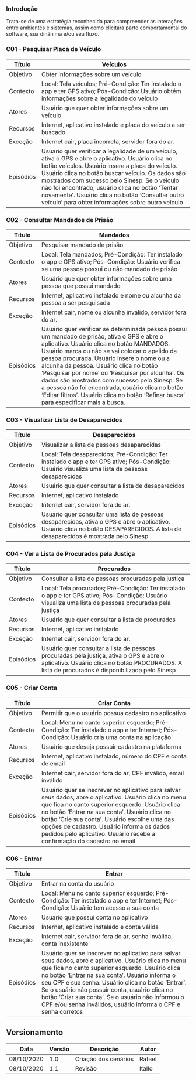 ### Introdução 
Trata-se de uma estratégia reconhecida para compreender as interações entre ambientes e sistemas, assim como elicitara parte comportamental do software, sua dinãnima e/ou seu fluxo.
 
### C01 - Pesquisar Placa de Veículo
Título | Veículos
------ | --------
Objetivo | Obter informações sobre um veículo
Contexto | Local: Tela veículos; Pré-Condição: Ter instalado o app e ter GPS ativo; Pós-Condição: Usuário obtém informações sobre a legalidade do veículo
Atores | Usuário que quer obter informações sobre um veículo
Recursos | Internet, aplicativo instalado e placa do veículo a ser buscado.
Exceção | Internet cair, placa incorreta, servidor fora do ar.
Episódios | Usuário quer verificar a legalidade de um veículo, ativa o GPS e abre o aplicativo. Usuário clica no botão veículos. Usuário insere a placa do veículo. Usuário clica no botão buscar veículo. Os dados são mostrados com sucesso pelo Sinesp. Se o veículo não foi encontrado, usuário clica no botão ‘Tentar novamente’. Usuário clica no botão ‘Consultar outro veículo’ para obter informações sobre outro veículo

### C02 - Consultar Mandados de Prisão
Título | Mandados
------ | --------
Objetivo | Pesquisar mandado de prisão
Contexto | Local: Tela mandados; Pré-Condição: Ter instalado o app e GPS ativo; Pós-Condição: Usuário verifica se uma pessoa possui ou não mandado de prisão
Atores | Usuário que quer obter informações sobre uma pessoa que possui mandado
Recursos | Internet, aplicativo instalado e nome ou alcunha da pessoa a ser pesquisada
Exceção | Internet cair, nome ou alcunha inválido, servidor fora do ar.
Episódios | Usuário quer verificar se determinada pessoa possui um mandado de prisão, ativa o GPS e abre o aplicativo. Usuário clica no botão MANDADOS. Usuário marca ou não se vai colocar o apelido da pessoa procurada. Usuário insere o nome ou a alcunha da pessoa. Usuário clica no botão ‘Pesquisar por nome’ ou ‘Pesquisar por alcunha’. Os dados são mostrados com sucesso pelo Sinesp. Se a pessoa não foi encontrada, usuário clica no botão ‘Editar filtros’. Usuário clica no botão ‘Refinar busca’ para especificar mais a busca.

### C03 - Visualizar Lista de Desaparecidos
Título | Desaparecidos
------ | -------------
Objetivo | Visualizar a lista de pessoas desaparecidas
Contexto | Local: Tela desaparecidos; Pré-Condição: Ter instalado o app e ter GPS ativo; Pós-Condição: Usuário visualiza uma lista de pessoas desaparecidas
Atores | Usuário que quer consultar a lista de desaparecidos
Recursos | Internet, aplicativo instalado
Exceção | Internet cair, servidor fora do ar.
Episódios | Usuário quer consultar uma lista de pessoas desaparecidas, ativa o GPS e abre o aplicativo. Usuário clica no botão DESAPARECIDOS. A lista de desaparecidos é mostrada pelo Sinesp

### C04 - Ver a Lista de Procurados pela Justiça
Título | Procurados
------ | -------------
Objetivo | Consultar a lista de pessoas procuradas pela justiça
Contexto | Local: Tela procurados; Pré-Condição: Ter instalado o app e ter GPS ativo; Pós-Condição: Usuário visualiza uma lista de pessoas procuradas pela justiça
Atores | Usuário que quer consultar a lista de procurados
Recursos | Internet, aplicativo instalado
Exceção | Internet cair, servidor fora do ar.
Episódios | Usuário quer consultar a lista de pessoas procuradas pela justiça, ativa o GPS e abre o aplicativo. Usuário clica no botão PROCURADOS. A lista de procurados é disponibilizada pelo Sinesp

### C05 - Criar Conta
Título | Criar Conta
------ | ------------
Objetivo | Permitir que o usuário possua cadastro no aplicativo
Contexto | Local: Menu no canto superior esquerdo; Pré-Condição: Ter instalado o app e ter Internet; Pós-Condição: Usuário cria uma conta na aplicação
Atores | Usuário que deseja possuir cadastro na plataforma
Recursos | Internet, aplicativo instalado, número do CPF e conta de email
Exceção | Internet cair, servidor fora do ar, CPF inválido, email inválido
Episódios | Usuário quer se inscrever no aplicativo para salvar seus dados, abre o aplicativo. Usuário clica no menu que fica no canto superior esquerdo. Usuário clica no botão ‘Entrar na sua conta’. Usuário clica no botão ‘Crie sua conta’. Usuário escolhe uma das opções de cadastro. Usuário informa os dados pedidos pelo aplicativo. Usuário recebe a confirmação do cadastro no email

### C06 - Entrar
Título | Entrar
------ | ------
Objetivo | Entrar na conta do usuário
Contexto | Local: Menu no canto superior esquerdo; Pré-Condição: Ter instalado o app e ter Internet; Pós-Condição: Usuário tem acesso a sua conta
Atores | Usuário que possui conta no aplicativo
Recursos | Internet, aplicativo instalado e conta válida
Exceção | Internet cair, servidor fora do ar, senha inválida, conta inexistente
Episódios | Usuário quer se inscrever no aplicativo para salvar seus dados, abre o aplicativo. Usuário clica no menu que fica no canto superior esquerdo. Usuário clica no botão ‘Entrar na sua conta’. Usuário informa o seu CPF e sua senha. Usuário clica no botão ‘Entrar’. Se o usuário não possuir conta, usuário clica no botão ‘Criar sua conta’. Se o usuário não informou o CPF e/ou senha inválidos, usuário informa o CPF e senha corretos

## Versionamento
Data | Versão | Descrição | Autor 
------ | --------- | ---------- | --------
08/10/2020 | 1.0 | Criação dos cenários | Rafael
08/10/2020 | 1.1 | Revisão | Itallo